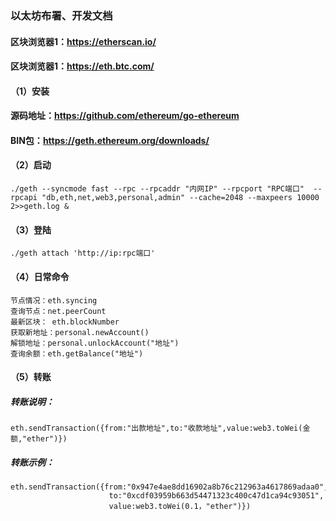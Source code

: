 
### 以太坊布署、开发文档
#### 区块浏览器1：https://etherscan.io/
#### 区块浏览器1：https://eth.btc.com/

#### （1）安装
####  源码地址：https://github.com/ethereum/go-ethereum
####  BIN包：https://geth.ethereum.org/downloads/

#### （2）启动
`./geth --syncmode fast --rpc --rpcaddr "内网IP" --rpcport "RPC端口"  --rpcapi "db,eth,net,web3,personal,admin" --cache=2048 --maxpeers 10000 2>>geth.log &`

#### （3）登陆
`./geth attach 'http://ip:rpc端口'`

#### （4）日常命令
```
节点情况：eth.syncing
查询节点：net.peerCount
最新区块： eth.blockNumber
获取新地址：personal.newAccount()
解锁地址：personal.unlockAccount("地址")
查询余额：eth.getBalance("地址")
```
#### （5）转账
##### 转账说明：
`eth.sendTransaction({from:"出款地址",to:"收款地址",value:web3.toWei(金额,"ether")})`
##### 转账示例：
```
eth.sendTransaction({from:"0x947e4ae8dd16902a8b76c212963a4617869adaa0",
                      to:"0xcdf03959b663d54471323c400c47d1ca94c93051",
                      value:web3.toWei(0.1，"ether")})

```

